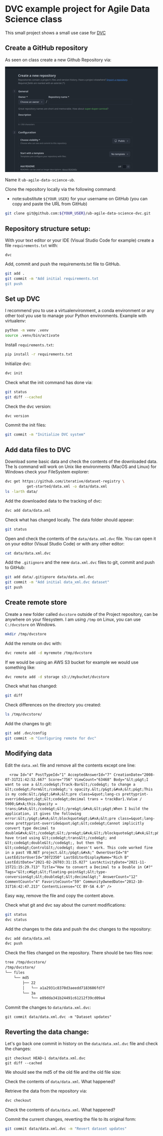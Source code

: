 # DVC example project for Agile Data Science class

This small project shows a small use case for [DVC](https://dvc.org/)

## Create a GitHub repository

As seen on class create a new Github Repository via:

![Repository creation screenshot](repository_creation.png)

Name it `ub-agile-data-science-ub`.

Clone the repository locally via the following command:

- note:substitute `${YOUR_USER}` for your username on GitHub (you can copy and paste the URL from GitHub)

```bash
git clone git@github.com:${YOUR_USER}/ub-agile-data-science-dvc.git
```

## Repository structure setup:

With your text editor or your IDE (Visual Studio Code for example) create a file `requirements.txt` with:

```
dvc
```

Add, commit and push the requirements.txt file to GitHub.

```bash
git add .
git commit -m "Add initial requirements.txt
git push
```

## Set up DVC

I recommend you to use a virtualenvironment, a conda environment or any other tool you use to manage your Python environments.
Example with virtualenv:

```bash
python -m venv .venv
source .venv/bin/activate
```

Install `requirements.txt`:
```bash
pip install -r requirements.txt
```

Initialize dvc:

```bash
dvc init
```

Check what the init command has done via:
```bash
git status
git diff --cached
```

Check the dvc version:
```bash
dvc version
```

Commit the init files:

```bash
git commit -m "Initialize DVC system"
```

## Add data files to DVC

Download some basic data and check the contents of the downloaded data.
The ls command will work on Unix like environments (MacOS and Linux) for Windows
check your FileSystem explorer:

```bash
dvc get https://github.com/iterative/dataset-registry \
          get-started/data.xml -o data/data.xml
ls -larth data/
```

Add the downloaded data to the tracking of dvc:

```bash
dvc add data/data.xml
```

Check what has changed locally. The data folder should appear:

```bash
git status
```

Open and check the contents of the `data/data.xml.dvc` file. You can open it on your editor (Visual Studio Code)
or with any other editor:

```bash
cat data/data.xml.dvc
```

Add the `.gitignore` and the new `data.xml.dvc` files to git, commit and push to GitHub:

```bash
git add data/.gitignore data/data.xml.dvc
git commit -m "Add initial data_xml.dvc dataset"
git push
```

## Create remote store

Create a new folder called `dvcstore` outside of the Project repository, can be anywhere on your filesystem.
I am using `/tmp` on Linux, you can use `C:/dvcstore` on Windows.

```bash
mkdir /tmp/dvcstore
```

Add the remote on dvc with:

```bash
dvc remote add -d myremote /tmp/dvcstore
```

If we would be using an AWS S3 bucket for example we would use something like:

```bash
dvc remote add -d storage s3://mybucket/dvcstore
```

Check what has changed:

```bash
git diff
```

Check differences on the directory you created:

```bash
ls /tmp/dvcstore/
```

Add the changes to git:

```bash
git add .dvc/config
git commit -m "Configuring remote for dvc"
```

## Modifying data

Edit the `data.xml` file and remove all the contents except one line:

```
  <row Id="4" PostTypeId="1" AcceptedAnswerId="7" CreationDate="2008-07-31T21:42:52.667" Score="756" ViewCount="63468" Body="&lt;p&gt;I want to use a &lt;code&gt;Track-Bar&lt;/code&gt; to change a &lt;code&gt;Form&lt;/code&gt;'s opacity.&lt;/p&gt;&#xA;&lt;p&gt;This is my code:&lt;/p&gt;&#xA;&lt;pre class=&quot;lang-cs prettyprint-override&quot;&gt;&lt;code&gt;decimal trans = trackBar1.Value / 5000;&#xA;this.Opacity = trans;&#xA;&lt;/code&gt;&lt;/pre&gt;&#xA;&lt;p&gt;When I build the application, it gives the following error:&lt;/p&gt;&#xA;&lt;blockquote&gt;&#xA;&lt;pre class=&quot;lang-none prettyprint-override&quot;&gt;&lt;code&gt;Cannot implicitly convert type decimal to double&#xA;&lt;/code&gt;&lt;/pre&gt;&#xA;&lt;/blockquote&gt;&#xA;&lt;p&gt;I have tried using &lt;code&gt;trans&lt;/code&gt; and &lt;code&gt;double&lt;/code&gt;, but then the &lt;code&gt;Control&lt;/code&gt; doesn't work. This code worked fine in a past VB.NET project.&lt;/p&gt;&#xA;" OwnerUserId="8" LastEditorUserId="3072350" LastEditorDisplayName="Rich B" LastEditDate="2021-02-26T03:31:15.027" LastActivityDate="2021-11-15T21:15:29.713" Title="How to convert a Decimal to a Double in C#?" Tags="&lt;c#&gt;&lt;floating-point&gt;&lt;type-conversion&gt;&lt;double&gt;&lt;decimal&gt;" AnswerCount="12" CommentCount="4" FavoriteCount="59" CommunityOwnedDate="2012-10-31T16:42:47.213" ContentLicense="CC BY-SA 4.0" />
```

Easy way, remove the file and copy the content above.

Check what git and dvc say about the current modifications:

```bash
git status
dvc status
```

Add the changes to the data and push the dvc changes to the repository:

```bash
dvc add data/data.xml
dvc push
```

Check the files changed on the repository. There should be two files now:

```bash
tree /tmp/dvcstore/
/tmp/dvcstore/
└── files
    └── md5
        ├── 22
        │   └── a1a2931c8370d3aeedd7183606fd7f
        └── 3a
            └── e89dda341b24491c61212f39cd09a4
```

Commit the changes to `data/data.xml.dvc`:

```
git commit data/data.xml.dvc -m "Dataset updates"
```

## Reverting the data change:

Let's go back one commit in history on the `data/data.xml.dvc` file and check the changes:
```
git checkout HEAD~1 data/data.xml.dvc
git diff --cached
```

We should see the md5 of the old file and the old file size:

Check the contents of `data/data.xml`. What happened?

Retrieve the data from the repository via:

```bash
dvc checkout
```

Check the contents of `data/data.xml`. What happened?

Commit the current changes, reverting the file to its original form:

```bash
git commit data/data.xml.dvc -m "Revert dataset updates"
```
